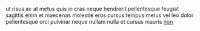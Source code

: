 ut risus ac at metus quis in cras neque hendrerit pellentesque feugiat sagittis
enim et maecenas molestie eros cursus tempus metus vel leo dolor pellentesque
orci pulvinar neque nullam nulla et cursus mauris
[non](generated_webpages/ligula5.md)